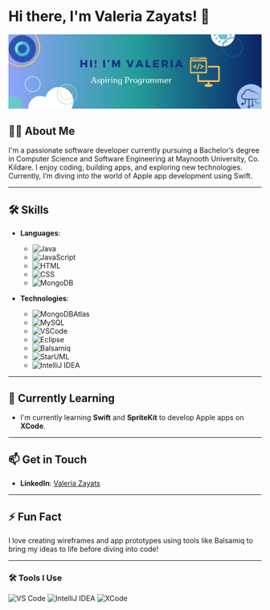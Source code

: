 # Hi there, I'm Valeria Zayats! 👋

![Header](https://github.com/Vapal339/valeria-portfolio/blob/main/ValeriaHeaderGitHub.png?raw=true)

## 🧑‍💻 About Me

I'm a passionate software developer currently pursuing a Bachelor’s degree in Computer Science and Software Engineering at Maynooth University, Co. Kildare. I enjoy coding, building apps, and exploring new technologies. Currently, I’m diving into the world of Apple app development using Swift.

---

## 🛠️ Skills

- **Languages**: 
  - ![Java](https://img.shields.io/badge/Java-ED8B00?style=for-the-badge&logo=java&logoColor=white)
  - ![JavaScript](https://img.shields.io/badge/JavaScript-323330?style=for-the-badge&logo=javascript&logoColor=F7DF1E)
  - ![HTML](https://img.shields.io/badge/HTML-E34F26?style=for-the-badge&logo=html5&logoColor=white)
  - ![CSS](https://img.shields.io/badge/CSS-1572B6?style=for-the-badge&logo=css3&logoColor=white)
  - ![MongoDB](https://img.shields.io/badge/MongoDB-4EA94B?style=for-the-badge&logo=mongodb&logoColor=white)
  
- **Technologies**: 
  - ![MongoDBAtlas](https://img.shields.io/badge/-MongoDBAtlas-47A248?style=for-the-badge&logo=mongodb&logoColor=white)
  - ![MySQL](https://img.shields.io/badge/MySQL-4479A1?style=for-the-badge&logo=mysql&logoColor=white)
  - ![VSCode](https://img.shields.io/badge/-VS%20Code-007ACC?style=for-the-badge&logo=visual-studio-code&logoColor=white)
  - ![Eclipse](https://img.shields.io/badge/-Eclipse-2C2255?style=for-the-badge&logo=eclipse&logoColor=white)
  - ![Balsamiq](https://img.shields.io/badge/-Balsamiq-F50?style=for-the-badge&logo=balsamiq&logoColor=white)
  - ![StarUML](https://img.shields.io/badge/-StarUML-333333?style=for-the-badge&logo=staruml&logoColor=white)
  - ![IntelliJ IDEA](https://img.shields.io/badge/-IntelliJ%20IDEA-000000?style=for-the-badge&logo=intellij-idea&logoColor=white)

---

## 🌱 Currently Learning

- I'm currently learning **Swift** and **SpriteKit** to develop Apple apps on **XCode**.

---

## 📫 Get in Touch

- **LinkedIn**: [Valeria Zayats](https://www.linkedin.com/in/valeria-zayats339)

---

## ⚡ Fun Fact
I love creating wireframes and app prototypes using tools like Balsamiq to bring my ideas to life before diving into code!

---

### 🛠️ Tools I Use

![VS Code](https://img.shields.io/badge/-VS%20Code-007ACC?style=for-the-badge&logo=visual-studio-code&logoColor=white)
![IntelliJ IDEA](https://img.shields.io/badge/-IntelliJ%20IDEA-000000?style=for-the-badge&logo=intellij-idea&logoColor=white)
![XCode](https://img.shields.io/badge/Xcode-007ACC?style=for-the-badge&logo=xcode&logoColor=white)
